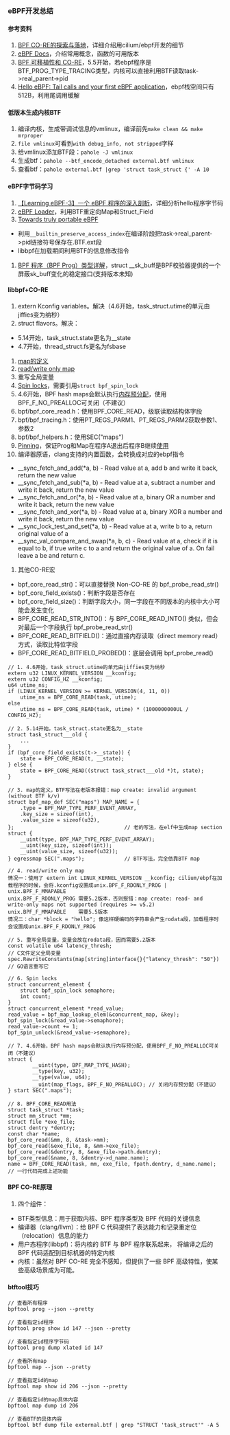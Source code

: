 ### eBPF开发总结

#### 参考资料
1. [BPF CO-RE的探索与落地](https://www.strickland.cloud/post/1)，详细介绍用cilium/ebpf开发的细节
1. [eBPF Docs](https://ebpf-docs.dylanreimerink.nl/)，介绍常用概念，函数的可用版本
1. [BPF 可移植性和 CO-RE](https://arthurchiao.art/blog/bpf-portability-and-co-re-zh/#%E6%96%B9%E5%BC%8F%E4%BA%8Clibbpf--bpf_prog_type_tracing%E4%B8%8D%E5%8F%AF%E7%A7%BB%E6%A4%8D)，5.5开始，若ebpf程序是BTF_PROG_TYPE_TRACING类型，内核可以直接利用BTF读取task->real_parent->pid
1. [Hello eBPF: Tail calls and your first eBPF application](https://mostlynerdless.de/blog/2024/02/12/hello-ebpf-tail-calls-and-your-first-ebpf-application-4/)，ebpf栈空间只有512B，利用尾调用缓解

#### 低版本生成内核BTF
1. 编译内核，生成带调试信息的vmlinux，编译前先`make clean && make mrproper`
1. `file vmlinux`可看到`with debug_info, not stripped`字样
1. 给vmlinux添加BTF段：`pahole -J vmlinux`
1. 生成btf：`pahole --btf_encode_detached external.btf vmlinux`
1. 查看btf：`pahole external.btf |grep 'struct task_struct {' -A 10`

#### eBPF字节码学习
1. [【Learning eBPF-3】一个 eBPF 程序的深入剖析](https://www.cnblogs.com/lianyihong/p/18120323)，详细分析hello程序字节码
1. [eBPF Loader](https://fuweid.com/post/2022-ebpf-loader/)，利用BTF重定向Map和Struct_Field
1. [Towards truly portable eBPF](https://fuweid.com/post/2022-ebpf-portable-with-btfhub/)
  * 利用`__builtin_preserve_access_index`在编译阶段把task->real_parent->pid链接符号保存在.BTF.ext段
  * libbpf在加载期间利用BTF的信息修改指令
1. [BPF 程序（BPF Prog）类型详解](https://arthurchiao.art/blog/bpf-advanced-notes-1-zh/#%E4%BC%A0%E5%85%A5%E5%8F%82%E6%95%B0struct-__sk_buff-)，struct __sk_buff是BPF校验器提供的一个屏蔽sk_buff变化的稳定接口(支持版本未知)

#### libbpf+CO-RE
1. extern Kconfig variables。解决（4.6开始，task_struct.utime的单元由jiffies变为纳秒）
1. struct flavors。解决：
  * 5.14开始，task_struct.state更名为__state
  * 4.7开始，thread_struct.fs更名为fsbase
1. [map的定义](https://github.com/g0dA/linuxStack/blob/master/ebpf%E8%B7%A8%E5%86%85%E6%A0%B8%E7%89%88%E6%9C%AC%E4%BD%BF%E7%94%A8(%E6%8C%81%E7%BB%AD%E6%9B%B4%E6%96%B0).md#map%E5%86%99%E6%B3%95)
1. [read/write only map](https://github.com/g0dA/linuxStack/blob/master/ebpf%E8%B7%A8%E5%86%85%E6%A0%B8%E7%89%88%E6%9C%AC%E4%BD%BF%E7%94%A8(%E6%8C%81%E7%BB%AD%E6%9B%B4%E6%96%B0).md#readwrite-only-map)
1. 重写全局变量
1. [Spin locks](https://ebpf-docs.dylanreimerink.nl/linux/concepts/concurrency/#spin-locks)，需要引用`struct bpf_spin_lock`
1. 4.6开始，BPF hash maps会默认执行[内存预分配](https://www.ebpf.top/post/top_and_tricks_for_bpf_libbpf/)，使用BPF_F_NO_PREALLOC可关闭（不建议）
1. bpf/bpf_core_read.h：使用BPF_CORE_READ，级联读取结构体字段
1. bpf/bpf_tracing.h：使用PT_REGS_PARM1、PT_REGS_PARM2获取参数1、参数2
1. bpf/bpf_helpers.h：使用SEC("maps")
1. [Pinning](https://ebpf-docs.dylanreimerink.nl/linux/concepts/pinning/)，保证Prog和Map在程序A退出后程序B继续[使用](../images/bpf/bpf-pinning.png)
1. 编译器原语，clang支持的内置函数，会转换成对应的ebpf指令
  * __sync_fetch_and_add(*a, b) - Read value at a, add b and write it back, return the new value
  * __sync_fetch_and_sub(*a, b) - Read value at a, subtract a number and write it back, return the new value
  * __sync_fetch_and_or(*a, b) - Read value at a, binary OR a number and write it back, return the new value
  * __sync_fetch_and_xor(*a, b) - Read value at a, binary XOR a number and write it back, return the new value
  * __sync_lock_test_and_set(*a, b) - Read value at a, write b to a, return original value of a
  * __sync_val_compare_and_swap(*a, b, c) - Read value at a, check if it is equal to b, if true write c to a and return the original value of a. On fail leave a be and return c.
1. 其他CO-RE宏
  * bpf_core_read_str()：可以直接替换 Non-CO-RE 的 bpf_probe_read_str()
  * bpf_core_field_exists()：判断字段是否存在
  * bpf_core_field_size()：判断字段大小，同一字段在不同版本的内核中大小可能会发生变化
  * BPF_CORE_READ_STR_INTO()：与 BPF_CORE_READ_INTO() 类似，但会对最后一个字段执行 bpf_probe_read_str()
  * BPF_CORE_READ_BITFIELD()：通过直接内存读取（direct memory read）方式，读取比特位字段
  * BPF_CORE_READ_BITFIELD_PROBED()：底层会调用 bpf_probe_read()

```
// 1. 4.6开始，task_struct.utime的单元由jiffies变为纳秒
extern u32 LINUX_KERNEL_VERSION __kconfig;
extern u32 CONFIG_HZ __kconfig;
u64 utime_ns;
if (LINUX_KERNEL_VERSION >= KERNEL_VERSION(4, 11, 0))
    utime_ns = BPF_CORE_READ(task, utime);
else
    utime_ns = BPF_CORE_READ(task, utime) * (1000000000UL / CONFIG_HZ);

// 2. 5.14开始，task_struct.state更名为__state
struct task_struct___old {
    ...
}
if (bpf_core_field_exists(t->__state)) {
    state = BPF_CORE_READ(t, __state);
} else {
    state = BPF_CORE_READ((struct task_struct___old *)t, state);
}

// 3. map的定义，BTF写法在老版本报错：map create: invalid argument (without BTF k/v)
struct bpf_map_def SEC("maps") MAP_NAME = {
    .type = BPF_MAP_TYPE_PERF_EVENT_ARRAY,
    .key_size = sizeof(int),
    .value_size = sizeof(u32),
};                                    // 老的写法，在elf中生成map section
struct {
    __uint(type, BPF_MAP_TYPE_PERF_EVENT_ARRAY);
    __uint(key_size, sizeof(int));
    __uint(value_size, sizeof(u32));
} egressmap SEC(".maps");             // BTF写法，完全依靠BTF map

// 4. read/write only map
情况一：使用了 extern int LINUX_KERNEL_VERSION __kconfig; cilium/ebpf在加载程序的时候，会将.kconfig设置成unix.BPF_F_RDONLY_PROG | unix.BPF_F_MMAPABLE
unix.BPF_F_RDONLY_PROG 需要5.2版本，否则报错：map create: read- and write-only maps not supported (requires >= v5.2)
unix.BPF_F_MMAPABLE    需要5.5版本
情况二：char *block = "hello"; 像这样硬编码的字符串会产生rodata段，加载程序时会设置成unix.BPF_F_RDONLY_PROG

// 5. 重写全局变量，变量会放在rodata段，因而需要5.2版本
const volatile u64 latency_thresh;                                    // C文件定义全局变量
spec.RewriteConstants(map[string]interface{}{"latency_thresh": "50"}) // GO语言重写它

// 6. Spin locks
struct concurrent_element {
    struct bpf_spin_lock semaphore;
    int count;
}
struct concurrent_element *read_value;
read_value = bpf_map_lookup_elem(&concurrent_map, &key);
bpf_spin_lock(&read_value->semaphore);
read_value->count += 1;
bpf_spin_unlock(&read_value->semaphore);

// 7. 4.6开始，BPF hash maps会默认执行内存预分配，使用BPF_F_NO_PREALLOC可关闭（不建议）
struct {
        __uint(type, BPF_MAP_TYPE_HASH);
        __type(key, u32);
        __type(value, u64);
        __uint(map_flags, BPF_F_NO_PREALLOC); // 关闭内存预分配（不建议）
} start SEC(".maps");

// 8. BPF_CORE_READ用法
struct task_struct *task;
struct mm_struct *mm;
struct file *exe_file;
struct dentry *dentry;
const char *name;
bpf_core_read(&mm, 8, &task->mm);
bpf_core_read(&exe_file, 8, &mm->exe_file);
bpf_core_read(&dentry, 8, &exe_file->path.dentry);
bpf_core_read(&name, 8, &dentry->d_name.name);
name = BPF_CORE_READ(task, mm, exe_file, fpath.dentry, d_name.name); // 一行代码完成上述功能
```

#### BPF CO-RE原理
1. 四个组件：
  * BTF类型信息：用于获取内核、BPF 程序类型及 BPF 代码的关键信息
  * 编译器（clang/llvm）：给 BPF C 代码提供了表达能力和记录重定位（relocation）信息的能力
  * 用户态程序(libbpf)：将内核的 BTF 与 BPF 程序联系起来， 将编译之后的 BPF 代码适配到目标机器的特定内核
  * 内核：虽然对 BPF CO-RE 完全不感知，但提供了一些 BPF 高级特性，使某些高级场景成为可能。


#### btftool技巧
```
// 查看所有程序
bpftool prog --json --pretty

// 查看指定id程序
bpftool prog show id 147 --json --pretty

// 查看指定id程序字节码
bpftool prog dump xlated id 147

// 查看所有map
bpftool map --json --pretty

// 查看指定id的map
bpftool map show id 206 --json --pretty

// 查看指定id的map具体内容
bpftool map dump id 206

// 查看BTF的具体内容
bpftool btf dump file external.btf | grep "STRUCT 'task_struct'" -A 5
```